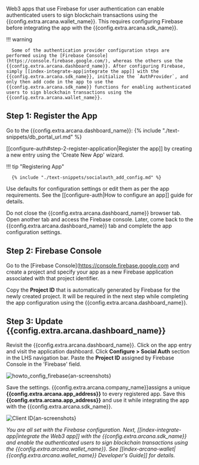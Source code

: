 Web3 apps that use Firebase for user authentication can enable authenticated users to sign blockchain transactions using the {{config.extra.arcana.wallet_name}}. This requires configuring Firebase before integrating the app with the {{config.extra.arcana.sdk_name}}.

!!! warning

      Some of the authentication provider configuration steps are performed using the [Firebase Console](https://console.firebase.google.com/), whereas the others use the {{config.extra.arcana.dashboard_name}}. After configuring Firebase, simply [[index-integrate-app|integrate the app]] with the {{config.extra.arcana.sdk_name}}, initialize the `AuthProvider`, and only then add code in the app to use the {{config.extra.arcana.sdk_name}} functions for enabling authenticated users to sign blockchain transactions using the {{config.extra.arcana.wallet_name}}.

## Step 1: Register the App

Go to the {{config.extra.arcana.dashboard_name}}: {% include "./text-snippets/db_portal_url.md" %}

[[configure-auth#step-2-register-application|Register the app]] by creating a new entry using the 'Create New App' wizard. 

!!! tip "Registering App"
          
      {% include "./text-snippets/socialauth_add_config.md" %}

Use defaults for configuration settings or edit them as per the app requirements. See the [[configure-auth|How to configure an app]] guide for details.

<!---
Go to the app configuration screen on the {{config.extra.arcana.dashboard_name}} and click **Configure > Social Auth** section in the LHS. Copy the **redirect URI** value displayed on the top RHS. This will be used in the next step to configure Firebase.


![redirect_page](/img/an_dApp_config_redirect_uri.png){an-screenshots}

-->

Do not close the {{config.extra.arcana.dashboard_name}} browser tab. Open another tab and access the Firebase console. Later, come back to the {{config.extra.arcana.dashboard_name}} tab and complete the app configuration settings.

## Step 2: Firebase Console

Go to the [Firebase Console](https://console.firebase.google.com and create a project and specify your app as a new Firebase application associated with that project identifier. 

Copy the **Project ID** that is automatically generated by Firebase for the newly created project. It will be required in the next step while completing the app configuration using the {{config.extra.arcana.dashboard_name}}.

## Step 3: Update {{config.extra.arcana.dashboard_name}}

Revisit the {{config.extra.arcana.dashboard_name}}. Click on the app entry and visit the application dashboard. Click **Configure > Social Auth** section in the LHS navigation bar. Paste the **Project ID** assigned by Firebase Console in the 'Firebase' field. 

![howto_config_firebase](/img/an_dApp_cognito_config.png){an-screenshots}

Save the settings. {{config.extra.arcana.company_name}}assigns a unique **{{config.extra.arcana.app_address}}** to every registered app. Save this **{{config.extra.arcana.app_address}}** and use it while integrating the app with the {{config.extra.arcana.sdk_name}}.

![Client ID](/img/an_db_app_address.png){an-screenshots}

*You are all set with the Firebase configuration. Next, [[index-integrate-app|integrate the Web3 app]] with the {{config.extra.arcana.sdk_name}} and enable the authenticated users to sign blockchain transactions using the {{config.extra.arcana.wallet_name}}. See [[index-arcana-wallet|{{config.extra.arcana.wallet_name}} Developer's Guide]] for details.*
